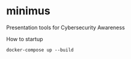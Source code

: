 # minimus

Presentation tools for Cybersecurity Awareness

How to startup 

`docker-compose up --build`
